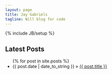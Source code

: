 ```yaml
---
layout: page
title: Jay Gabriels
tagline: Will blog for code
---
```

{% include JB/setup %}

## Latest Posts


<ul class="posts">
  {% for post in site.posts %}
    <li><span>{{ post.date | date_to_string }}</span> &raquo; <a href="{{ BASE_PATH }}{{ post.url }}">{{ post.title }}</a></li>
  <!-- {% endfor %} -->
</ul>



